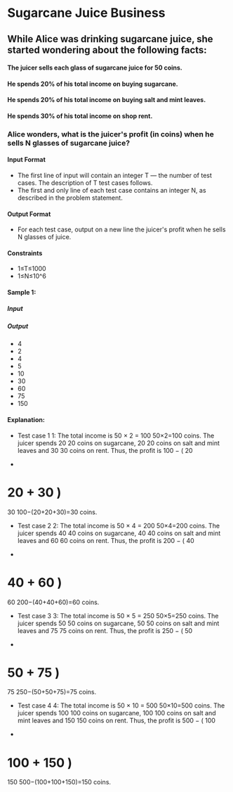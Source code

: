 # Sugarcane Juice Business
## While Alice was drinking sugarcane juice, she started wondering about the following facts:

#### The juicer sells each glass of sugarcane juice for 50 coins.
#### He spends 20% of his total income on buying sugarcane.
#### He spends 20% of his total income on buying salt and mint leaves.
#### He spends 30% of his total income on shop rent.

### Alice wonders, what is the juicer's profit (in coins) when he sells N glasses of sugarcane juice?

#### Input Format
- The first line of input will contain an integer T — the number of test cases. The description of T test cases follows.
- The first and only line of each test case contains an integer N, as described in the problem statement.

#### Output Format
- For each test case, output on a new line the juicer's profit when he sells N glasses of juice.

#### Constraints
- 1≤T≤1000
- 1≤N≤10^6
 
#### Sample 1:
##### Input
##### Output
- 4
- 2
- 4
- 5
- 10
- 30
- 60
- 75
- 150
#### Explanation:
- Test case 
1
1: The total income is 
50
×
2
=
100
50×2=100 coins. The juicer spends 
20
20 coins on sugarcane, 
20
20 coins on salt and mint leaves and 
30
30 coins on rent. Thus, the profit is 
100
−
(
20
+
20
+
30
)
=
30
100−(20+20+30)=30 coins.

- Test case 
2
2: The total income is 
50
×
4
=
200
50×4=200 coins. The juicer spends 
40
40 coins on sugarcane, 
40
40 coins on salt and mint leaves and 
60
60 coins on rent. Thus, the profit is 
200
−
(
40
+
40
+
60
)
=
60
200−(40+40+60)=60 coins.

- Test case 
3
3: The total income is 
50
×
5
=
250
50×5=250 coins. The juicer spends 
50
50 coins on sugarcane, 
50
50 coins on salt and mint leaves and 
75
75 coins on rent. Thus, the profit is 
250
−
(
50
+
50
+
75
)
=
75
250−(50+50+75)=75 coins.

- Test case 
4
4: The total income is 
50
×
10
=
500
50×10=500 coins. The juicer spends 
100
100 coins on sugarcane, 
100
100 coins on salt and mint leaves and 
150
150 coins on rent. Thus, the profit is 
500
−
(
100
+
100
+
150
)
=
150
500−(100+100+150)=150 coins.